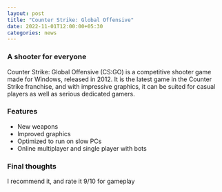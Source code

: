 ```yaml
---
layout: post
title: "Counter Strike: Global Offensive"
date: 2022-11-01T12:00:00+05:30
categories: news
---
```

### A shooter for everyone
Counter Strike: Global Offensive (CS:GO) is a competitive shooter game made for Windows, released in 2012. It is the latest game in the Counter Strike franchise, and with impressive graphics, it can be suited for casual players as well as serious dedicated gamers.

### Features

+ New weapons
+ Improved graphics
+ Optimized to run on slow PCs
+ Online multiplayer and single player with bots

### Final thoughts
I recommend it, and rate it 9/10 for gameplay

